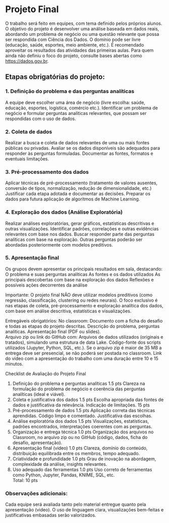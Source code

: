# Projeto Final
   O trabalho será feito em equipes, com tema definido pelos próprios alunos.
   O objetivo do projeto é desenvolver uma análise baseada em dados reais, abordando um problema de negócio ou uma questão relevante que possa ser respondida com Ciência dos Dados.
   O domínio pode ser livre (educação, saúde, esportes, meio ambiente, etc.).
   É recomendado aproveitar os resultados das atividades das primeiras aulas.
  Para quem ainda não definiu o foco do projeto, consulte bases abertas como https://dados.gov.br.

## Etapas obrigatórias do projeto:

### 1. Definição do problema e das perguntas analíticas
A equipe deve escolher uma área de negócio (livre escolha: saúde, educação, esportes, logística, comércio etc.).
Identificar um problema de negócio e formular perguntas analíticas relevantes, que possam ser respondidas com o uso de dados.

### 2. Coleta de dados
Realizar a busca e coleta de dados relevantes de uma ou mais fontes públicas ou privadas.
Avaliar se os dados disponíveis são adequados para responder às perguntas formuladas.
Documentar as fontes, formatos e eventuais limitações.


### 3. Pré-processamento dos dados
Aplicar técnicas de pré-processamento (tratamento de valores ausentes, conversão de tipos, normalização, redução de dimensionalidade, etc.)
Justificar cada etapa adotada e documentar as decisões.
Preparar os dados para futura aplicação de algoritmos de Machine Learning.

### 4. Exploração dos dados (Análise Exploratória)
Realizar análises exploratórias, gerar gráficos, estatísticas descritivas e outras visualizações.
Identificar padrões, correlações e outras evidências relevantes com base nos dados.
Buscar responder parte das perguntas analíticas com base na exploração.
Outras perguntas poderão ser abordadas posteriormente com modelos preditivos.


### 5. Apresentação final
Os grupos devem apresentar os principais resultados em sala, destacando:
O problema e suas perguntas analíticas
As fontes e os dados utilizados
As principais descobertas com base na exploração dos dados
Reflexões e possíveis ações decorrentes da análise

Importante: O projeto final NÃO deve utilizar modelos preditivos (como regressão, classificação, clustering ou redes neurais).
O foco exclusivo é nas etapas de coleta, pré-processamento e exploração analítica dos dados, com base em análise descritiva, estatísticas e visualizações.

Entregáveis obrigatórios:
No classroom:
   Documento com a ficha do desafio e todas as etapas do projeto descritas. Descrição do problema, perguntas analíticas.
   Apresentação final (PDF ou slides).    
Arquivo zip ou link do GitHub com:
   Arquivos de dados utilizados (originais e tratados), simulando uma estrutura de data Lake.
   Código-fonte dos scripts utilizados (Jupyter, Python, SQL, etc.).
Se o arquivo zip é maior de 35 MB a entrega deve ser presencial, se não poderá ser postada no classroom.
Link do vídeo com a apresentação do trabalho com uma duração entre 10 e 15 minutos.

Checklist de Avaliação do Projeto Final 
1. Definição do problema e perguntas analíticas  1.5 pts
Clareza na formulação do problema de negócio e coerência das perguntas analíticas (ideal e viável).    
2. Coleta e justificativa dos dados    1.5 pts
Escolha apropriada das fontes de dados e justificativa da relevância. Indicação de limitações.    15 pts
3. Pré-processamento de dados    1.5 pts
Aplicação correta das técnicas aprendidas. Código limpo e comentado. Justificativa das escolhas.    
4. Análise exploratória dos dados    1.5 pts
Visualizações, estatísticas, padrões encontrados, interpretações coerentes com as perguntas.    
5. Organização e entrega técnica    1.0 pts
Organização dos arquivos no Classroom, no arquivo zip ou no GitHub (código, dados, ficha do desafio, apresentação).    
6. Apresentação final (video)    1.0 pts
Clareza, domínio do conteúdo, distribuição equilibrada entre os membros, tempo adequado.    
7. Criatividade e profundidade    1.0 pts
Grau de inovação na abordagem, complexidade da análise, insights relevantes.    
8. Uso adequado das ferramentas  1.0 pts
Uso correto de ferramentas como Python, Jupyter, Pandas, KNIME, SQL, etc.   
Total: 10 pts

### Observações adicionais:
Cada equipe será avaliada tanto pelo material entregue quanto pela apresentação (video).
O uso de linguagem clara, visualizações bem-feitas e justificativas embasadas serão valorizados.

